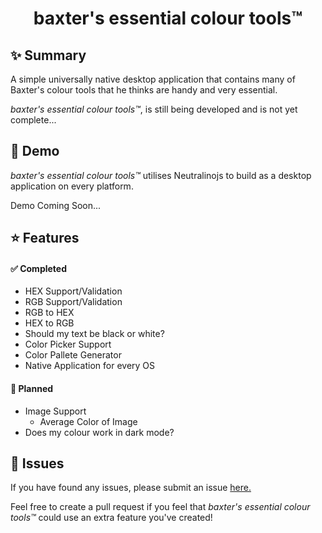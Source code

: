 <h1 align="center">baxter's essential colour tools™</h1>

## ✨ Summary
A simple universally native desktop application that contains many of Baxter's colour tools that he thinks are handy and very essential.

*baxter's essential colour tools™*, is still being developed and is not yet complete...

## 🚀 Demo

*baxter's essential colour tools™* utilises Neutralinojs to build as a desktop application on every platform.

Demo Coming Soon...

## ⭐️ Features

#### ✅ Completed

+ HEX Support/Validation
+ RGB Support/Validation
+ RGB to HEX
+ HEX to RGB
+ Should my text be black or white?
+ Color Picker Support
+ Color Pallete Generator
+ Native Application for every OS

#### 📝 Planned

+ Image Support
  + Average Color of Image
+ Does my colour work in dark mode?

## 🚨 Issues

If you have found any issues, please submit an issue [here.](https://github.com/baxttter/baxtersessentialcolourtools/issues "Submit a issue")

Feel free to create a pull request if you feel that *baxter's essential colour tools™* could use an extra feature you've created!
